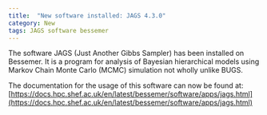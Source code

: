 ```yaml
---
title:  "New software installed: JAGS 4.3.0"
category: New
tags: JAGS software bessemer
---
```

The software JAGS (Just Another Gibbs Sampler) has been installed on Bessemer.
It is a program for analysis of Bayesian hierarchical models using Markov Chain Monte Carlo (MCMC) simulation not wholly unlike BUGS.

The documentation for the usage of this software can now be found at: [https://docs.hpc.shef.ac.uk/en/latest/bessemer/software/apps/jags.html](https://docs.hpc.shef.ac.uk/en/latest/bessemer/software/apps/jags.html)
